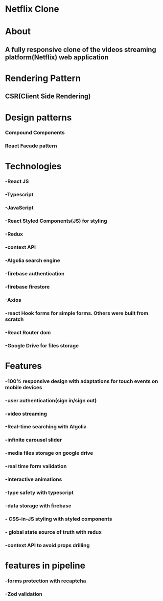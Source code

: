 # Netflix Clone

# About
## A fully responsive clone of the videos streaming platform(Netflix) web application

# Rendering Pattern
  ## CSR(Client Side Rendering)

# Design patterns 
  ### Compound Components 
  ### React Facade pattern

# Technologies 

### -React JS
### -Typescript 
### -JavaScript 
### -React Styled Components(JS) for styling 
### -Redux
### -context API
### -Algolia search engine 
### -firebase authentication 
### -firebase firestore 
### -Axios
### -react Hook forms for simple forms. Others were built from scratch 
### -React Router dom
### -Google Drive for files storage

# Features

### -100% responsive design with adaptations for touch events on mobile devices
### -user authentication(sign in/sign out)
### -video streaming 
### -Real-time searching with Algolia
### -infinite carousel slider
### -media files storage on google drive 
### -real time form validation 
### -interactive animations 
### -type safety with typescript 
### -data storage with firebase
### - CSS-in-JS styling with styled components 
### - global state source of truth with redux
### -context API to avoid props drilling 


# features in pipeline

### -forms protection with recaptcha
### -Zod validation
